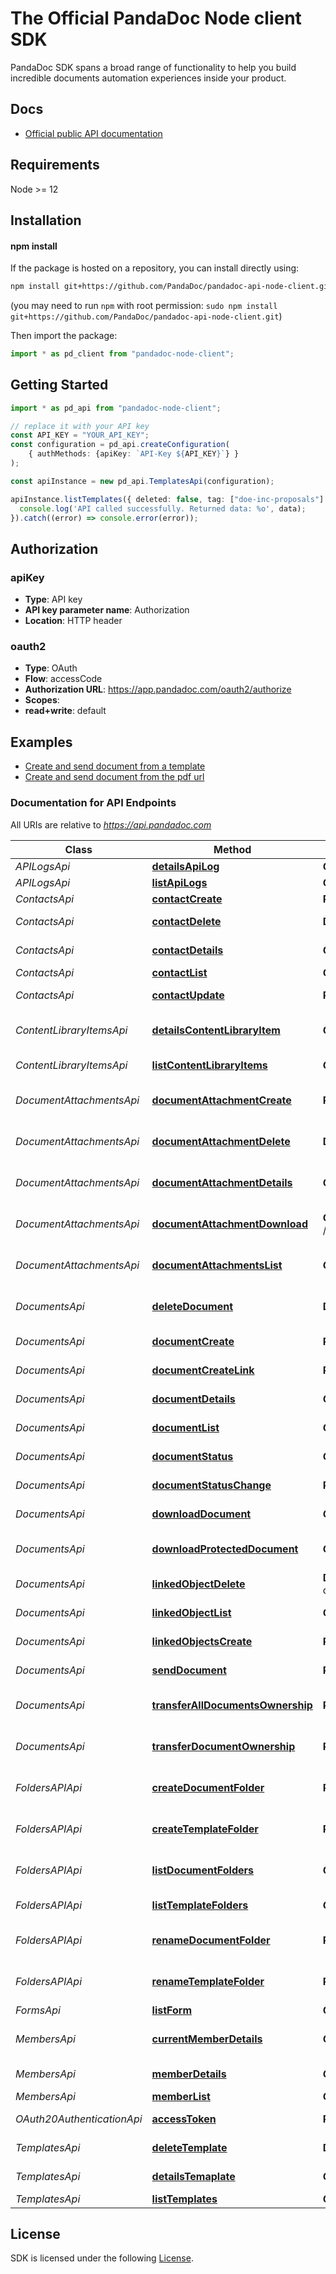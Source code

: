 # The Official PandaDoc Node client SDK
PandaDoc SDK spans a broad range of functionality to help you build incredible documents automation experiences inside your product.

## Docs
- [Official public API documentation](https://developers.pandadoc.com/reference/about)

## Requirements
Node >= 12

## Installation
#### npm install
If the package is hosted on a repository, you can install directly using:
```sh
npm install git+https://github.com/PandaDoc/pandadoc-api-node-client.git
```
(you may need to run `npm` with root permission: `sudo npm install git+https://github.com/PandaDoc/pandadoc-api-node-client.git`)

Then import the package:
```typescript
import * as pd_client from "pandadoc-node-client";
```

## Getting Started

```typescript
import * as pd_api from "pandadoc-node-client";

// replace it with your API key
const API_KEY = "YOUR_API_KEY";
const configuration = pd_api.createConfiguration(
    { authMethods: {apiKey: `API-Key ${API_KEY}`} }
);

const apiInstance = new pd_api.TemplatesApi(configuration);

apiInstance.listTemplates({ deleted: false, tag: ["doe-inc-proposals"] }).then((data) => {
  console.log('API called successfully. Returned data: %o', data);
}).catch((error) => console.error(error));
```

## Authorization
### apiKey
- **Type**: API key
- **API key parameter name**: Authorization
- **Location**: HTTP header

### oauth2
- **Type**: OAuth
- **Flow**: accessCode
- **Authorization URL**: https://app.pandadoc.com/oauth2/authorize
- **Scopes**:
 - **read+write**: default

## Examples
- [Create and send document from a template](examples/createDocumentFromPandadocTemplateAndSend.ts)
- [Create and send document from the pdf url](examples/createDocumentFromPdfUrlAndSend.ts)

### Documentation for API Endpoints
All URIs are relative to *https://api.pandadoc.com*

Class | Method | HTTP request | Description
------------ | ------------- | ------------- | -------------
*APILogsApi* | [**detailsApiLog**](docs/APILogsApi.md#detailsapilog) | **GET** /public/v1/logs/{id} | Details API Log
*APILogsApi* | [**listApiLogs**](docs/APILogsApi.md#listapilogs) | **GET** /public/v1/logs | List API Log
*ContactsApi* | [**contactCreate**](docs/ContactsApi.md#contactcreate) | **POST** /public/v1/contacts | Create contact
*ContactsApi* | [**contactDelete**](docs/ContactsApi.md#contactdelete) | **DELETE** /public/v1/contacts/{id} | Delete contact by id
*ContactsApi* | [**contactDetails**](docs/ContactsApi.md#contactdetails) | **GET** /public/v1/contacts/{id} | Get contact details by id
*ContactsApi* | [**contactList**](docs/ContactsApi.md#contactlist) | **GET** /public/v1/contacts | List contacts
*ContactsApi* | [**contactUpdate**](docs/ContactsApi.md#contactupdate) | **PATCH** /public/v1/contacts/{id} | Update contact by id
*ContentLibraryItemsApi* | [**detailsContentLibraryItem**](docs/ContentLibraryItemsApi.md#detailscontentlibraryitem) | **GET** /public/v1/content-library-items/{id}/details | Details Content Library Item
*ContentLibraryItemsApi* | [**listContentLibraryItems**](docs/ContentLibraryItemsApi.md#listcontentlibraryitems) | **GET** /public/v1/content-library-items | List Content Library Item
*DocumentAttachmentsApi* | [**documentAttachmentCreate**](docs/DocumentAttachmentsApi.md#documentattachmentcreate) | **POST** /public/v1/documents/{id}/attachments | Document Attachment Create
*DocumentAttachmentsApi* | [**documentAttachmentDelete**](docs/DocumentAttachmentsApi.md#documentattachmentdelete) | **DELETE** /public/v1/documents/{id}/attachments/{attachment_id} | Document Attachment Delete
*DocumentAttachmentsApi* | [**documentAttachmentDetails**](docs/DocumentAttachmentsApi.md#documentattachmentdetails) | **GET** /public/v1/documents/{id}/attachments/{attachment_id} | Document Attachment Details
*DocumentAttachmentsApi* | [**documentAttachmentDownload**](docs/DocumentAttachmentsApi.md#documentattachmentdownload) | **GET** /public/v1/documents/{id}/attachments/{attachment_id}/download | Document Attachment Download
*DocumentAttachmentsApi* | [**documentAttachmentsList**](docs/DocumentAttachmentsApi.md#documentattachmentslist) | **GET** /public/v1/documents/{id}/attachments | Document Attachment List
*DocumentsApi* | [**deleteDocument**](docs/DocumentsApi.md#deletedocument) | **DELETE** /public/v1/documents/{id} | Delete document by id
*DocumentsApi* | [**documentCreate**](docs/DocumentsApi.md#documentcreate) | **POST** /public/v1/documents | Create document
*DocumentsApi* | [**documentCreateLink**](docs/DocumentsApi.md#documentcreatelink) | **POST** /public/v1/documents/{id}/session | Create a Document Link
*DocumentsApi* | [**documentDetails**](docs/DocumentsApi.md#documentdetails) | **GET** /public/v1/documents/{id}/details | Document details
*DocumentsApi* | [**documentList**](docs/DocumentsApi.md#documentlist) | **GET** /public/v1/documents | List documents
*DocumentsApi* | [**documentStatus**](docs/DocumentsApi.md#documentstatus) | **GET** /public/v1/documents/{id} | Document status
*DocumentsApi* | [**documentStatusChange**](docs/DocumentsApi.md#documentstatuschange) | **PATCH** /public/v1/documents/{id}/status | Document status change
*DocumentsApi* | [**downloadDocument**](docs/DocumentsApi.md#downloaddocument) | **GET** /public/v1/documents/{id}/download | Document download
*DocumentsApi* | [**downloadProtectedDocument**](docs/DocumentsApi.md#downloadprotecteddocument) | **GET** /public/v1/documents/{id}/download-protected | Download document protected
*DocumentsApi* | [**linkedObjectDelete**](docs/DocumentsApi.md#linkedobjectdelete) | **DELETE** /public/v1/documents/{id}/linked-objects/{linked_object_id} | Delete Linked Object
*DocumentsApi* | [**linkedObjectList**](docs/DocumentsApi.md#linkedobjectlist) | **GET** /public/v1/documents/{id}/linked-objects | List Linked Objects
*DocumentsApi* | [**linkedObjectsCreate**](docs/DocumentsApi.md#linkedobjectscreate) | **POST** /public/v1/documents/{id}/linked-objects | Create Linked Object
*DocumentsApi* | [**sendDocument**](docs/DocumentsApi.md#senddocument) | **POST** /public/v1/documents/{id}/send | Send Document
*DocumentsApi* | [**transferAllDocumentsOwnership**](docs/DocumentsApi.md#transferalldocumentsownership) | **PATCH** /public/v1/documents/ownership | Transfer all documents ownership
*DocumentsApi* | [**transferDocumentOwnership**](docs/DocumentsApi.md#transferdocumentownership) | **PATCH** /public/v1/documents/{id}/ownership | Update document ownership
*FoldersAPIApi* | [**createDocumentFolder**](docs/FoldersAPIApi.md#createdocumentfolder) | **POST** /public/v1/documents/folders | Create Documents Folder
*FoldersAPIApi* | [**createTemplateFolder**](docs/FoldersAPIApi.md#createtemplatefolder) | **POST** /public/v1/templates/folders | Create Templates Folder
*FoldersAPIApi* | [**listDocumentFolders**](docs/FoldersAPIApi.md#listdocumentfolders) | **GET** /public/v1/documents/folders | List Documents Folders
*FoldersAPIApi* | [**listTemplateFolders**](docs/FoldersAPIApi.md#listtemplatefolders) | **GET** /public/v1/templates/folders | List Templates Folders
*FoldersAPIApi* | [**renameDocumentFolder**](docs/FoldersAPIApi.md#renamedocumentfolder) | **PUT** /public/v1/documents/folders/{id} | Rename Documents Folder
*FoldersAPIApi* | [**renameTemplateFolder**](docs/FoldersAPIApi.md#renametemplatefolder) | **PUT** /public/v1/templates/folders/{id} | Rename Templates Folder
*FormsApi* | [**listForm**](docs/FormsApi.md#listform) | **GET** /public/v1/forms | Forms
*MembersApi* | [**currentMemberDetails**](docs/MembersApi.md#currentmemberdetails) | **GET** /public/v1/members/current | Current member details
*MembersApi* | [**memberDetails**](docs/MembersApi.md#memberdetails) | **GET** /public/v1/members/{id} | Member details
*MembersApi* | [**memberList**](docs/MembersApi.md#memberlist) | **GET** /public/v1/members | List members
*OAuth20AuthenticationApi* | [**accessToken**](docs/OAuth20AuthenticationApi.md#accesstoken) | **POST** /oauth2/access_token | Create/Refresh Access Token
*TemplatesApi* | [**deleteTemplate**](docs/TemplatesApi.md#deletetemplate) | **DELETE** /public/v1/templates/{id} | Delete Template
*TemplatesApi* | [**detailsTemaplate**](docs/TemplatesApi.md#detailstemaplate) | **GET** /public/v1/templates/{id}/details | Details Template
*TemplatesApi* | [**listTemplates**](docs/TemplatesApi.md#listtemplates) | **GET** /public/v1/templates | List Templates


## License
SDK is licensed under the following [License](LICENSE).